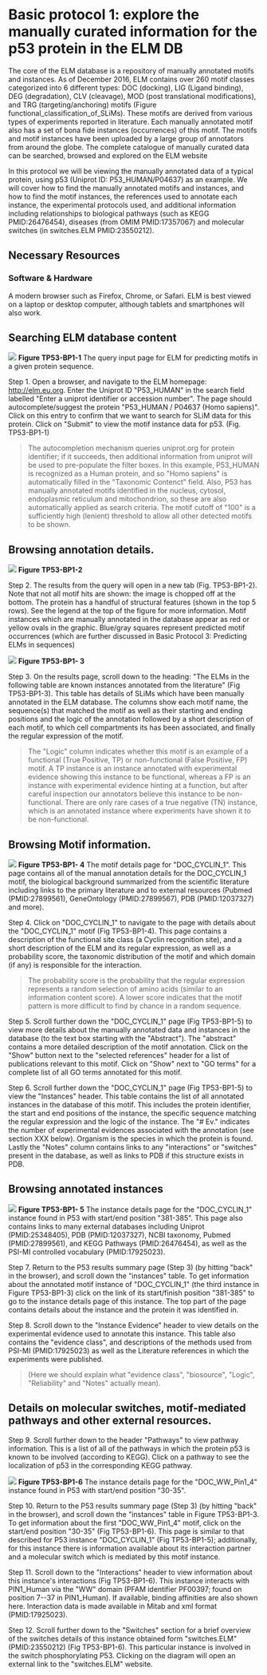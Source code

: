 # Basic protocol 1: explore the manually curated information for the p53 protein in the ELM DB

The core of the ELM database is a repository of manually annotated
motifs and instances. As of December 2016, ELM contains over 260 motif classes
categorized into 6 different types: DOC (docking), LIG (Ligand binding), DEG
(degradation), CLV (cleavage), MOD (post translational modifications), and
TRG (targeting/anchoring) motifs (Figure functional_classification_of_SLiMs). These motifs are derived from various types
of experiments reported in literature. Each manually annotated motif also has a
set of bona fide instances (occurrences) of this motif. The motifs and motif
instances have been uploaded by a large group of annotators from around the
globe. The complete catalogue of manually curated data can be searched, browsed
and explored on the ELM website

In this protocol we will be viewing the manually annotated data of a typical
protein, using p53 (Uniprot ID: P53_HUMAN/P04637) as an example. We will cover how to
find the manually annotated motifs and instances, and how to find the motif
instances, the references used to annotate each instance, the experimental
protocols used, and additional information including relationships to biological
pathways (such as KEGG PMID:26476454), diseases (from OMIM PMID:17357067) and molecular switches (in switches.ELM PMID:23550212).

## Necessary Resources

### Software & Hardware

A modern browser such as Firefox, Chrome, or Safari.
ELM is best viewed on a laptop or desktop computer, although tablets and
smartphones will also work.

## Searching ELM database content

![](Figures/TP53_basic_protocol_1/input_page_seq.png)
**Figure TP53-BP1-1** The query input page for ELM for predicting motifs in a given protein sequence.

Step 1. Open a browser, and navigate to the ELM homepage: http://elm.eu.org.
Enter the Uniprot ID "P53_HUMAN" in the search field labelled "Enter a uniprot
identifier or accession number". The page should autocomplete/suggest the
protein "P53_HUMAN / P04637 (Homo sapiens)". Click on this entry to confirm
that we want to search for SLiM data for this protein. Click on "Submit" to
view the motif instance data for p53. (Fig. TP53-BP1-1)

> The autocompletion mechanism queries uniprot.org for protein identifier;
> if it succeeds, then additional information from uniprot
> will be used to pre-populate the filter boxes. In this example,
> P53_HUMAN is recognized as a Human protein, and so "Homo sapiens" is
> automatically filled in the "Taxonomic Contenct" field. Also, P53 has manually
> annotated motifs identified in the nucleus, cytosol, endoplasmic reticulum
> and mitochondrion, so these are also automatically applied as search
> criteria. The motif cutoff of "100" is a sufficiently high (lenient) threshold
> to allow all other detected motifs to be shown.

## Browsing annotation details. 

![](Figures/TP53_basic_protocol_1/output_graphic.png)
**Figure TP53-BP1-2**

Step 2. The results from the query will open in a new tab (Fig. TP53-BP1-2).
Note that not all motif hits are
shown: the image is chopped off at the bottom. The protein has a handful of
structural features (shown in the top 5 rows). See the legend at the top of the
figure for more information. Motif instances which are manually annotated in
the database appear as red or yellow ovals in the graphic. Blue/gray squares
represent predicted motif occurrences (which are further discussed in Basic
Protocol 3: Predicting ELMs in sequences)


![](Figures/TP53_basic_protocol_1/output_table.png)
**Figure TP53-BP1- 3**

Step 3. On the results page, scroll down to the heading: "The ELMs in the
following table are known instances annotated from the literature" (Fig TP53-BP1-3).
This table has details of SLiMs which have been manually annotated in the ELM
database. The columns show each motif name, the sequence(s) that matched the
motif as well as their starting and ending positions and the logic of the annotation
followed by a short description of each motif, to which cell compartments its
has been associated, and finally the regular expression of the motif.

> The "Logic" column indicates whether this motif is an example of a functional
> (True Positive, TP) or non-functional (False Positive, FP) motif. A TP
> instance is an instance annotated with experimental evidence showing this
> instance to be functional, whereas a FP is an instance with experimental
> evidence hinting at a function, but after careful inspection our annotators
> believe this instance to be non-functional. There are only rare cases of a
> true negative (TN) instance, which is an annotated instance where experiments
> have shown it to be non-functional.

## Browsing Motif information.

![](Figures/TP53_basic_protocol_1/doc_cyclin_page.png)
**Figure TP53-BP1- 4** The motif details page for "DOC_CYCLIN_1". This page
contains all of the manual annotation details for the DOC_CYCLIN_1 motif,
the biological background summarized from the scientific literature including
links to the primary literature and to external resources (Pubmed (PMID:27899561),
GeneOntology (PMID:27899567), PDB (PMID:12037327) and more).

Step 4.  Click on "DOC_CYCLIN_1" to navigate to the page with details about the
"DOC_CYCLIN_1" motif (Fig TP53-BP1-4). This page contains a description of the
functional site class (a Cyclin recognition site), and a short description of
the ELM and its regular expression, as well as a probability score, the
taxonomic distribution of the motif and which domain (if any) is responsible
for the interaction.

> The probability score is the probability that the regular expression
> represents a random selection of amino acids (similar to an information
> content score). A lower score indicates that the motif pattern is more 
> difficult to find by chance in a random sequence.

Step 5. Scroll further down the "DOC_CYCLIN_1" page (Fig TP53-BP1-5) to view
more details about the manually annotated data and instances in the database
(to the text box starting with the "Abstract"). The "abstract" contains a more
detailed description of the motif annotation. Click on the "Show" button next
to the "selected references" header for a list of publications relevant to this
motif. Click on "Show" next to "GO terms" for a complete list of all GO terms
annotated for this motif.

Step 6. Scroll further down the "DOC_CYCLIN_1" page (Fig TP53-BP1-5) to view
the "Instances" header. This table contains the list of all annotated
instances in the database of this motif. This includes the protein identifier,
the start and end positions of the instance, the specific sequence matching the
regular expression and the logic of the instance. The "# Ev." indicates the
number of experimental evidences associated with the annotation (see section 
XXX below). Organism is the species in which the protein is found. Lastly the 
"Notes" column contains links to any "interactions" or "switches" present in the
database, as well as links to PDB if this structure exists in PDB.

## Browsing annotated instances

![](Figures/TP53_basic_protocol_1/doc_cyclin_experiments.png)
**Figure TP53-BP1- 5** The instance details page for the "DOC_CYCLIN_1"
instance found in P53 with start/end position "381-385".
This page also contains links to many external databases including Uniprot (PMID:25348405),
PDB (PMID:12037327), NCBI taxonomy, Pubmed (PMID:27899561), and KEGG Pathways (PMID:26476454), 
as well as the PSI-MI controlled vocabulary (PMID:17925023).

Step 7. Return to the P53 results summary page (Step 3) (by
hitting "back" in the browser), and scroll down the "instances" table.
To get information about the annotated motif instance of "DOC_CYCLIN_1"
(the third instance in Figure TP53-BP1-3) click on the link of its start/finish position
"381-385" to go to the instance details page of this instance. The top part of
the page contains details about the instance and the protein it was identified in.

Step 8. Scroll down to the "Instance Evidence" header to view details on the
experimental evidence used to annotate this instance. This table also contains
the "evidence class", and descriptions of the methods used from PSI-MI (PMID:17925023) as
well as the Literature references in which the experiments were published.

> (Here we should explain what "evidence class", "biosource", "Logic",
> "Reliability" and "Notes" actually mean).

## Details on molecular switches, motif-mediated pathways and other external resources.

Step 9. Scroll further down to the header "Pathways" to view pathway
information. This is a list of all of the pathways in which the protein p53 is
known to be involved (according to KEGG). Click on a pathway to see the 
localization of p53 in the corresponding KEGG pathway.

![](Figures/TP53_basic_protocol_1/doc_www_pin_details.png)
**Figure TP53-BP1-6** The instance details page for the "DOC_WW_Pin1_4"
instance found in P53 with start/end position "30-35". 

Step 10. Return to the P53 results summary page (Step 3) (by
hitting "back" in the browser), and scroll down the "instances" table in
Figure TP53-BP1-3. To get information about the first "DOC_WW_Pin1_4" motif,
click on the start/end position "30-35" (Fig TP53-BP1-6). This page is similar to
that described for P53 instance "DOC_CYCLIN_1" (Fig TP53-BP1-5); additionally, for this instance
there is information available about its interaction partner and a molecular switch
which is mediated by this motif instance.

Step 11. Scroll down to the "Interactions" header to view information about
this instance's interactions (Fig TP53-BP1-6). This instance interacts with PIN1_Human via the
"WW" domain (PFAM identifier PF00397; found on position 7--37 in PIN1_Human). If available, binding
affinities are also shown here. Interaction data is made available in Mitab and xml format (PMID:17925023).

Step 12. Scroll further down to the "Switches" section for a brief overview of
the switches details of this instance obtained form "switches.ELM" (PMID:23550212) (Fig TP53-BP1-6). This
particular instance is involved in the switch phosphorylating P53. Clicking
on the diagram will open an external link to the "switches.ELM" website.
